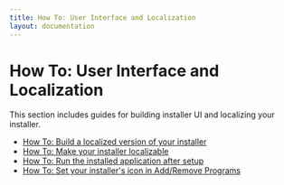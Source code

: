 ```yaml
---
title: How To: User Interface and Localization
layout: documentation
---
```

<h1>How To: User Interface and Localization</h1>
<p>This section includes guides for building installer UI and localizing your installer.</p>
<ul>
<li><a href="build_a_localized_version.htm">How To: Build a localized version of your installer</a></li>
<li><a href="make_installer_localizable.htm">How To: Make your installer localizable</a></li>
<li><a href="run_program_after_install.htm">How To: Run the installed application after setup</a></li>
<li><a href="configure_arp_appearance.htm">How To: Set your installer's icon in Add/Remove Programs</a></li>
</ul>
